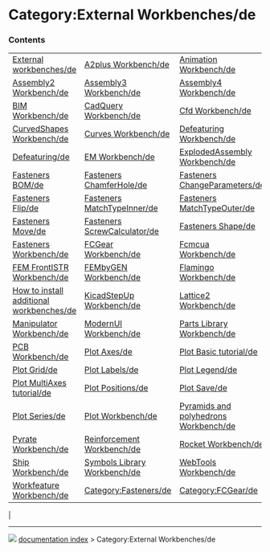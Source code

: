 # Category:External Workbenches/de


### Contents

|     |     |     |
| --- | --- | --- |
| [External workbenches/de](External_workbenches/de.md) | [A2plus Workbench/de](A2plus_Workbench/de.md) | [Animation Workbench/de](Animation_Workbench/de.md) |
| [Assembly2 Workbench/de](Assembly2_Workbench/de.md) | [Assembly3 Workbench/de](Assembly3_Workbench/de.md) | [Assembly4 Workbench/de](Assembly4_Workbench/de.md) |
| [BIM Workbench/de](BIM_Workbench/de.md) | [CadQuery Workbench/de](CadQuery_Workbench/de.md) | [Cfd Workbench/de](Cfd_Workbench/de.md) |
| [CurvedShapes Workbench/de](CurvedShapes_Workbench/de.md) | [Curves Workbench/de](Curves_Workbench/de.md) | [Defeaturing Workbench/de](Defeaturing_Workbench/de.md) |
| [Defeaturing/de](Defeaturing/de.md) | [EM Workbench/de](EM_Workbench/de.md) | [ExplodedAssembly Workbench/de](ExplodedAssembly_Workbench/de.md) |
| [Fasteners BOM/de](Fasteners_BOM/de.md) | [Fasteners ChamferHole/de](Fasteners_ChamferHole/de.md) | [Fasteners ChangeParameters/de](Fasteners_ChangeParameters/de.md) |
| [Fasteners Flip/de](Fasteners_Flip/de.md) | [Fasteners MatchTypeInner/de](Fasteners_MatchTypeInner/de.md) | [Fasteners MatchTypeOuter/de](Fasteners_MatchTypeOuter/de.md) |
| [Fasteners Move/de](Fasteners_Move/de.md) | [Fasteners ScrewCalculator/de](Fasteners_ScrewCalculator/de.md) | [Fasteners Shape/de](Fasteners_Shape/de.md) |
| [Fasteners Workbench/de](Fasteners_Workbench/de.md) | [FCGear Workbench/de](FCGear_Workbench/de.md) | [Fcmcua Workbench/de](Fcmcua_Workbench/de.md) |
| [FEM FrontISTR Workbench/de](FEM_FrontISTR_Workbench/de.md) | [FEMbyGEN Workbench/de](FEMbyGEN_Workbench/de.md) | [Flamingo Workbench/de](Flamingo_Workbench/de.md) |
| [How to install additional workbenches/de](How_to_install_additional_workbenches/de.md) | [KicadStepUp Workbench/de](KicadStepUp_Workbench/de.md) | [Lattice2 Workbench/de](Lattice2_Workbench/de.md) |
| [Manipulator Workbench/de](Manipulator_Workbench/de.md) | [ModernUI Workbench/de](ModernUI_Workbench/de.md) | [Parts Library Workbench/de](Parts_Library_Workbench/de.md) |
| [PCB Workbench/de](PCB_Workbench/de.md) | [Plot Axes/de](Plot_Axes/de.md) | [Plot Basic tutorial/de](Plot_Basic_tutorial/de.md) |
| [Plot Grid/de](Plot_Grid/de.md) | [Plot Labels/de](Plot_Labels/de.md) | [Plot Legend/de](Plot_Legend/de.md) |
| [Plot MultiAxes tutorial/de](Plot_MultiAxes_tutorial/de.md) | [Plot Positions/de](Plot_Positions/de.md) | [Plot Save/de](Plot_Save/de.md) |
| [Plot Series/de](Plot_Series/de.md) | [Plot Workbench/de](Plot_Workbench/de.md) | [Pyramids and polyhedrons Workbench/de](Pyramids_and_polyhedrons_Workbench/de.md) |
| [Pyrate Workbench/de](Pyrate_Workbench/de.md) | [Reinforcement Workbench/de](Reinforcement_Workbench/de.md) | [Rocket Workbench/de](Rocket_Workbench/de.md) |
| [Ship Workbench/de](Ship_Workbench/de.md) | [Symbols Library Workbench/de](Symbols_Library_Workbench/de.md) | [WebTools Workbench/de](WebTools_Workbench/de.md) |
| [Workfeature Workbench/de](Workfeature_Workbench/de.md) | [Category:Fasteners/de](Category_Fasteners/de.md) | [Category:FCGear/de](Category_FCGear/de.md) |
|



---
![](images/Button_right.svg) [documentation index](../README.md) > Category:External Workbenches/de
